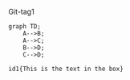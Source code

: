 Git-tag1

```mermaid
graph TD;
    A-->B;
    A-->C;
    B-->D;
    C-->D;
```




    id1{This is the text in the box}

